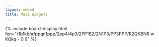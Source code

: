 ```yaml
---
layout: embed
title: Maia Widgets
---
```


{% include board-display.html fen="r1b1kbnr/ppqn1ppp/2pp4/4p3/2PP1B2/2N1P3/PP3PPP/R2QKBNR w KQkq - 0 6" %}
